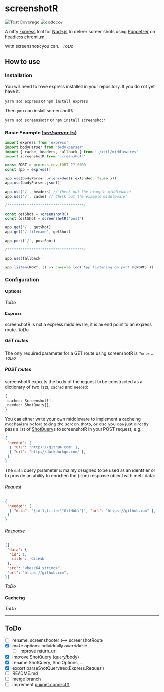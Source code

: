 # screenshotR

![Test Coverage](https://github.com/dkress59/screenshot-puppet/workflows/Test%20Coverage/badge.svg?branch=module) [![codecov](https://codecov.io/gh/dkress59/screenshot-puppet/branch/module/graph/badge.svg?token=NEOGL6B5FF)](https://codecov.io/gh/dkress59/screenshot-puppet)

A nifty [Express](https://expressjs.com) tool for [Node.js](https://nodejs.org/) to deliver screen shots using [Puppeteer](https://pptr.dev) on headless chromium.

With screenshotR you can… _ToDo_

## How to use

### Installation

You will need to have express installed in your repository. If you do not yet have it:

`yarn add express` or `npm install express`

Then you can install screenshotR:

`yarn add screenshotr` or `npm install screenshotr`

### Basic Example ([src/server.ts](https://github.com/dkress59/screenshot-puppet/blob/module/src/server.ts))

```ts
import express from 'express'
import bodyParser from 'body-parser'
import { cache, headers, fallback } from './util/middlewares'
import screenshotR from 'screenshotr'

const PORT = process.env.PORT ?? 6000
const app = express()

app.use(bodyParser.urlencoded({ extended: false }))
app.use(bodyParser.json())

app.use('/', headers) // Check out the example middleware!
app.use('/', cache) // Check out the example middleware!

/***********************************/

const getShot = screenshotR()
const postShot = screenshotR('post')

app.get('/', getShot)
app.get('/:filename', getShot)

app.post('/', postShot)

/***********************************/

app.use(fallback)

app.listen(PORT, () => console.log(`App listening on port ${PORT}`))
```

### Configuration

#### Options

_ToDo_

#### Express

screenshotR is not a express middleware, it is an end point to an express route. _ToDo_

##### GET routes

The only required parameter for a GET route using screenshotR is `?url=` …
_ToDo_

##### POST routes

screenshotR expects the body of the request to be constructed as a dictionary of two lists, `cached` and `needed`:

```ts
{
 cached: Screenshot[],
 needed: ShotQuery[],
}
```

You can either write your own middleware to implement a cacheing mechanism before taking the screen shots, or else you can just directly pass a list of [ShotQuery](https://github.com/dkress59/screenshot-puppet/blob/module/src/types.ts#L37)s to screenshotR in your POST request, e.g.:

```json
{
 "needed": [
  { "url": "https://github.com" },
  { "url": "https//duckduckgo.com" },
 ]
}
```

The `data` query parameter is mainly designed to be used as an identifier or to provide an ability to enrichen the (json) response object with meta data:

###### Request

```json
{
 "needed": [
  { "data": "{id:1,title:\"GitHub\"}", "url": "https://github.com" },
 ]
}
```

###### Response

```json
[{
 "data": {
  "id": 1,
  "title": "GitHub"
 },
 "src": "<base64.string>",
 "url": "https://github.com",
}]
```

_ToDo_

#### Cacheing

_ToDo_

___

## ToDo

- [ ] rename: screenshooter <–> screenshotRoute
- [X] make options individually overridable
  - [ ] improve return_url
- [X] improve ShotQuery (query/body)
- [X] rename ShotQuery, ShotOptions, …
- [X] export parseShotQuery(req:Express.Request)
- [ ] README.md
- [ ] merge branch
- [ ] implement [puppet.connect()](https://pptr.dev/#?product=Puppeteer&version=v5.5.0&show=api-puppeteerconnectoptions)

